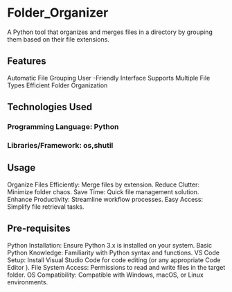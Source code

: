 # Folder_Organizer
A Python tool that organizes and merges files in a directory by grouping them based on their file extensions.

## Features
Automatic File Grouping
User -Friendly Interface
Supports Multiple File Types
Efficient Folder Organization

## Technologies Used
### Programming Language: Python
### Libraries/Framework: os,shutil

## Usage
Organize Files Efficiently: Merge files by extension.
Reduce Clutter: Minimize folder chaos.
Save Time: Quick file management solution.
Enhance Productivity: Streamline workflow processes.
Easy Access: Simplify file retrieval tasks.

## Pre-requisites
Python Installation: Ensure Python 3.x is installed on your system.
Basic Python Knowledge: Familiarity with Python syntax and functions.
VS Code Setup: Install Visual Studio Code for code editing (or any appropriate Code Editor ).
File System Access: Permissions to read and write files in the target folder.
OS Compatibility: Compatible with Windows, macOS, or Linux environments.
